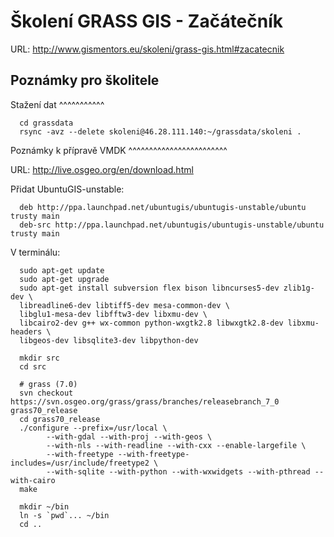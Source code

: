 Školení GRASS GIS - Začátečník
==============================

URL: http://www.gismentors.eu/skoleni/grass-gis.html#zacatecnik

Poznámky pro školitele
----------------------

Stažení dat
^^^^^^^^^^^

      cd grassdata
      rsync -avz --delete skoleni@46.28.111.140:~/grassdata/skoleni .

Poznámky k přípravě VMDK
^^^^^^^^^^^^^^^^^^^^^^^^

URL:  http://live.osgeo.org/en/download.html

Přidat UbuntuGIS-unstable:

      deb http://ppa.launchpad.net/ubuntugis/ubuntugis-unstable/ubuntu trusty main 
      deb-src http://ppa.launchpad.net/ubuntugis/ubuntugis-unstable/ubuntu trusty main
      
V terminálu:

      sudo apt-get update
      sudo apt-get upgrade
      sudo apt-get install subversion flex bison libncurses5-dev zlib1g-dev \
      libreadline6-dev libtiff5-dev mesa-common-dev \
      libglu1-mesa-dev libfftw3-dev libxmu-dev \
      libcairo2-dev g++ wx-common python-wxgtk2.8 libwxgtk2.8-dev libxmu-headers \
      libgeos-dev libsqlite3-dev libpython-dev
   
      mkdir src
      cd src
      
      # grass (7.0)
      svn checkout https://svn.osgeo.org/grass/grass/branches/releasebranch_7_0 grass70_release
      cd grass70_release
      ./configure --prefix=/usr/local \
            --with-gdal --with-proj --with-geos \
            --with-nls --with-readline --with-cxx --enable-largefile \
            --with-freetype --with-freetype-includes=/usr/include/freetype2 \
            --with-sqlite --with-python --with-wxwidgets --with-pthread --with-cairo
      make
      
      mkdir ~/bin
      ln -s `pwd`... ~/bin
      cd ..
